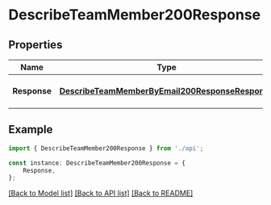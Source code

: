 # DescribeTeamMember200Response


## Properties

Name | Type | Description | Notes
------------ | ------------- | ------------- | -------------
**Response** | [**DescribeTeamMemberByEmail200ResponseResponse**](DescribeTeamMemberByEmail200ResponseResponse.md) |  | [optional] [default to undefined]

## Example

```typescript
import { DescribeTeamMember200Response } from './api';

const instance: DescribeTeamMember200Response = {
    Response,
};
```

[[Back to Model list]](../README.md#documentation-for-models) [[Back to API list]](../README.md#documentation-for-api-endpoints) [[Back to README]](../README.md)
